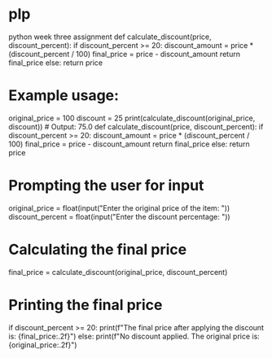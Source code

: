 # plp
python week three assignment
def calculate_discount(price, discount_percent):
    if discount_percent >= 20:
        discount_amount = price * (discount_percent / 100)
        final_price = price - discount_amount
        return final_price
    else:
        return price

# Example usage:
original_price = 100
discount = 25
print(calculate_discount(original_price, discount))  # Output: 75.0
def calculate_discount(price, discount_percent):
    if discount_percent >= 20:
        discount_amount = price * (discount_percent / 100)
        final_price = price - discount_amount
        return final_price
    else:
        return price

# Prompting the user for input
original_price = float(input("Enter the original price of the item: "))
discount_percent = float(input("Enter the discount percentage: "))

# Calculating the final price
final_price = calculate_discount(original_price, discount_percent)

# Printing the final price
if discount_percent >= 20:
    print(f"The final price after applying the discount is: {final_price:.2f}")
else:
    print(f"No discount applied. The original price is: {original_price:.2f}")
